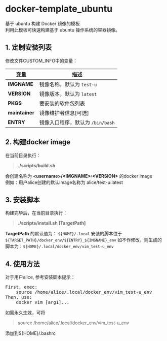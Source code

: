 # docker-template_ubuntu
基于 ubuntu 构建 Docker 镜像的模板  
利用此模板可快速构建基于 ubuntu 操作系统的容器镜像。


## 1. 定制安装列表
修改文件CUSTOM_INFO中的变量：

| 变量             | 描述                		     |
|-----------------|-----------------------------|
| **IMGNAME**		  | 镜像名称，默认为 `test-u`		  |
| **VERSION**		  | 镜像版本，默认为 `latest `		|
| **PKGS**		    | 要安装的软件包列表            	|
| **maintainer**	| 镜像维护者信息[可选]           |
| **ENTRY**		    | 镜像入口程序，默认为 `/bin/bash`|


## 2. 构建docker image
在当前目录执行：

> **./scripts/build.sh**


会创建名称为 **&lt;username&gt;/&lt;IMGNAME&gt;:&lt;VERSION&gt;** 的docker image  
例如：用户alice创建的默认image名称为 alice/test-u:latest

## 3. 安装脚本

构建完毕后，在当前目录执行：

> **./scripts/install.sh [TargetPath]**

**TargetPath** 的默认值为： `${HOME}/.local`
安装的脚本位于`${TARGET_PATH}/docker_env/${ENTRY}_${IMGNAME}_env`
如不作修改，则生成的脚本为：`${HOME}/.local/docker_env/vim_test-u_env`


## 4. 使用方法
对于用户alice, 参考安装脚本提示：
<pre>First, exec: 
    source /home/alice/.local/docker_env/vim_test-u_env
Then, use: 
    docker_vim [arg1]...</pre>

如需永久生效，可将
>source /home/alice/.local/docker_env/vim_test-u_env

添加到${HOME}/.bashrc
